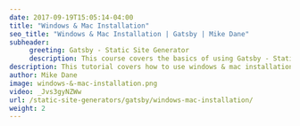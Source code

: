 ```yaml
---
date: 2017-09-19T15:05:14-04:00
title: "Windows & Mac Installation"
seo_title: "Windows & Mac Installation | Gatsby | Mike Dane"
subheader:
     greeting: Gatsby - Static Site Generator
     description: This course covers the basics of using Gatsby - Static Site Generator. Work your way through the videos/articles and I'll teach you everything you need to know to create a professional and scalable website or blog!
description: This tutorial covers how to use windows & mac installation in Gatsby -  Static Site Generator.
author: Mike Dane
image: windows-&-mac-installation.png
video: _Jvs3gyNZWw
url: /static-site-generators/gatsby/windows-mac-installation/
weight: 2
---
```

